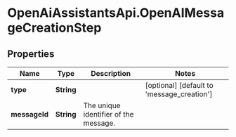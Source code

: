 # OpenAiAssistantsApi.OpenAIMessageCreationStep

## Properties

Name | Type | Description | Notes
------------ | ------------- | ------------- | -------------
**type** | **String** |  | [optional] [default to &#39;message_creation&#39;]
**messageId** | **String** | The unique identifier of the message. | 



